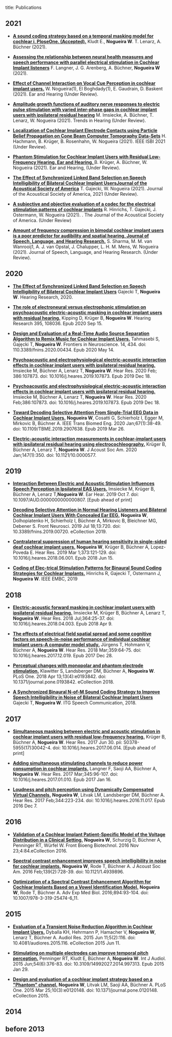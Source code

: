 title: Publications


## 2021

* **[A sound coding strategy based on a temporal masking model for cochlear i, PloseOne. (Accepted).](https://journals.plos.org/plosone/article?id=10.1371/journal.pone.0244433)** Kludt E., **Nogueira W**.  T. Lenarz, A. Büchner (2021). 

* **[ Assessing the relationship between neural health measures and speech performance with parallel electrical stimulation in Cochlear Implant listeners]()** F. Langner, J. G. Arenberg, A. Büchner, **Nogueira W** (2021). 

* **[Effect of Channel Interaction on Vocal Cue Perception in cochlear implant users.]()** W. Nogueira(1), El Boghdady(1), E. Gaudrain, D. Baskent (2021). Ear and Hearing (Under Review).

* **[Amplitude growth functions of auditory nerve responses to electric pulse stimulation with varied inter-phase gaps in cochlear implant users with ipsilateral residual hearing]()** M. Imsiecke, A. Büchner, T. Lenarz, W. Nogueira (2021).  Trends in Hearing (Under Review).


* **[Localization of Cochlear Implant Electrode Contacts using Particle Belief Propagation on Cone Beam Computer Tomography Data-Sets]()** H. Hachmann, B. Krüger, B. Rosenhahn, W. Nogueira (2021). IEEE ISBI 2021 (Under Review). 

* **[Phantom Stimulation for Cochlear Implant Users with Residual Low-Frequency Hearing, Ear and Hearing, ]()** B. Krüger, A. Büchner, W. Nogueira (2021). Ear and Hearing, (Under Review).

* **[The Effect of Synchronized Linked Band Selection on Speech Intelligibility of Bilateral Cochlear Implant UsersJournal of the Acoustical Society of America]()** T. Gajecki, W. Nogueira (2021). Journal of the Acoustical Society of America, 2021 (Under Review).

* **[A subjective and objective evaluation of a codec for the electrical stimulation patterns of cochlear implants]()** R. Hinrichs, T. Gajecki, J. Ostermann, W. Nogueira (2021). . The Journal of the Acoustical Society of America. (Under Review)

* **[Amount of frequency compression in bimodal cochlear implant users is a poor predictor for audibility and spatial hearing, Journal of Speech, Language, and Hearing Research.]()** S. Sharma, M. M. van Wanrooij1, A. J. van Opstal, J. Chalupper, L. H. M. Mens, W. Nogueira (2021). Journal of Speech, Language, and Hearing Research. (Under Review).



## 2020

* **[The Effect of Synchronized Linked Band Selection on Speech Intelligibility of Bilateral Cochlear Implant Users](https://www.sciencedirect.com/science/article/pii/S0378595520303221)** Gajecki T, **Nogueira W**. Hearing Research, 2020.

* **[The role of electroneural versus electrophonic stimulation on psychoacoustic electric-acoustic masking in cochlear implant users with residual hearing.](https://www.sciencedirect.com/science/article/pii/S0378595520303075?via%3Dihub)**
Kipping D, Krüger B, **Nogueira W**. Hearing Research 395, 108036. Epub 2020 Sep 15.

* **[Design and Evaluation of a Real-Time Audio Source Separation Algorithm to Remix Music for Cochlear Implant Users.](https://www.frontiersin.org/articles/10.3389/fnins.2020.00434/full)**
Tahmasebi S, Gajȩcki T, **Nogueira W**.
Frontiers in Neuroscience. 14, 434. doi: 110.3389/fnins.2020.00434. Epub 2020 May 14.


* **[Psychoacoustic and electrophysiological electric-acoustic interaction effects in cochlear implant users with ipsilateral residual hearing.](https://www.sciencedirect.com/science/article/pii/S0378595519304319?via%3Dihub)**
Imsiecke M, Büchner A, Lenarz T, **Nogueira W**.
Hear Res. 2020 Feb; 386:107873. doi: 10.1016/j.heares.2019.107873. Epub 2019 Dec 18.


* **[Psychoacoustic and electrophysiological electric-acoustic interaction effects in cochlear implant users with ipsilateral residual hearing.](https://www.sciencedirect.com/science/article/pii/S0378595519304319?via%3Dihub)**
Imsiecke M, Büchner A, Lenarz T, **Nogueira W**.
Hear Res. 2020 Feb;386:107873. doi: 10.1016/j.heares.2019.107873. Epub 2019 Dec 18.

* **[Toward Decoding Selective Attention From Single-Trial EEG Data in Cochlear Implant Users.](https://ieeexplore.ieee.org/document/8674613)**
**Nogueira W**, Cosatti G, Schierholz I, Egger M, Mirkovic B, Büchner A.
IEEE Trans Biomed Eng. 2020 Jan;67(1):38-49. doi: 10.1109/TBME.2019.2907638. Epub 2019 Mar 26.

* **[Electric-acoustic interaction measurements in cochlear-implant users with ipsilateral residual hearing using electrocochleography.](https://asa.scitation.org/doi/10.1121/10.0000577)**
Krüger B, Büchner A, Lenarz T, **Nogueira W**.
J Acoust Soc Am. 2020 Jan;147(1):350. doi: 10.1121/10.0000577.


## 2019

* **[Interaction Between Electric and Acoustic Stimulation Influences Speech Perception in Ipsilateral EAS Users.](https://journals.lww.com/ear-hearing/Abstract/publishahead/Interaction_Between_Electric_and_Acoustic.98733.aspx)**
Imsiecke M, Krüger B, Büchner A, Lenarz T,**Nogueira W**. 
Ear Hear. 2019 Oct 7. doi: 10.1097/AUD.0000000000000807. [Epub ahead of print]

* **[Decoding Selective Attention in Normal Hearing Listeners and Bilateral Cochlear Implant Users With Concealed Ear EEG.](https://www.frontiersin.org/articles/10.3389/fnins.2019.00720/full)**
**Nogueira W**, Dolhopiatenko H, Schierholz I, Büchner A, Mirkovic B, Bleichner MG, Debener S.
Front Neurosci. 2019 Jul 18;13:720. doi: 10.3389/fnins.2019.00720. eCollection 2019.

* **[Contralateral suppression of human hearing sensitivity in single-sided deaf cochlear implant users.](https://www.sciencedirect.com/science/article/pii/S0378595517305671?via%3Dihub)**
**Nogueira W**, Krüger B, Büchner A, Lopez-Poveda E.
Hear Res. 2019 Mar 1;373:121-129. doi: 10.1016/j.heares.2018.06.001. Epub 2018 Jun 15.

* **[Coding of Elec-trical Stimulation Patterns for Binaural Sound Coding Strategies for Cochlear Implants.](https://www.tnt.uni-hannover.de/papers/data/1347/IEEE_EMBC_2019.pdf)**
Hinrichs R, Gajecki T, Ostermann J, **Nogueira W**.
IEEE EMBC, 2019

## 2018

* **[Electric-acoustic forward masking in cochlear implant users with ipsilateral residual hearing.](https://www.sciencedirect.com/science/article/pii/S0378595517305026?via%3Dihub)** 
Imsiecke M, Krüger B, Büchner A, Lenarz T, **Nogueira W**.
Hear Res. 2018 Jul;364:25-37. doi: 10.1016/j.heares.2018.04.003. Epub 2018 Apr 9.

* **[The effects of electrical field spatial spread and some cognitive factors on speech-in-noise performance of individual cochlear implant users-A computer model study.](https://journals.plos.org/plosone/article?id=10.1371/journal.pone.0193842)**
Jürgens T, Hohmann V, Büchner A, **Nogueira W**.
Hear Res. 2018 Mar;359:64-75. doi: 10.1016/j.heares.2017.12.019. Epub 2017 Dec 28.

* **[Perceptual changes with monopolar and phantom electrode stimulation.](https://www.sciencedirect.com/science/article/pii/S0378595517303076?via%3Dihub)**
Klawitter S, Landsberger DM, Büchner A, **Nogueira W**.
PLoS One. 2018 Apr 13;13(4):e0193842. doi: 10.1371/journal.pone.0193842. eCollection 2018.

* **[A Synchronized Binaural N-of-M Sound Coding Strategy to Improve Speech Intelligibility in Noise of Bilateral Cochlear Implant Users](https://ieeexplore.ieee.org/document/8578042)** Gajecki T, **Nogueira W**. ITG Speech Communication, 2018.


## 2017

* **[Simultaneous masking between electric and acoustic stimulation in cochlear implant users with residual low-frequency hearing.](http://www.sciencedirect.com/science/article/pii/S0378595517300424?via%3Dihub)**
Krüger B, Büchner A, **Nogueira W**.
Hear Res. 2017 Jun 30. pii: S0378-5955(17)30042-4. doi: 10.1016/j.heares.2017.06.014. [Epub ahead of print]

* **[Adding simultaneous stimulating channels to reduce power consumption in cochlear implants.](http://www.sciencedirect.com/science/article/pii/S0378595516302532)**
Langner F, Saoji AA, Büchner A, **Nogueira W**.
Hear Res. 2017 Mar;345:96-107. doi: 10.1016/j.heares.2017.01.010. Epub 2017 Jan 16.

* **[Loudness and pitch perception using Dynamically Compensated Virtual Channels.](http://www.sciencedirect.com/science/article/pii/S0378595516302374)**
**Nogueira W**, Litvak LM, Landsberger DM, Büchner A.
Hear Res. 2017 Feb;344:223-234. doi: 10.1016/j.heares.2016.11.017. Epub 2016 Dec 7.


## 2016

* **[Validation of a Cochlear Implant Patient-Specific Model of the Voltage Distribution in a Clinical Setting.](http://journal.frontiersin.org/article/10.3389/fbioe.2016.00084/full)**
**Nogueira W**, Schurzig D, Büchner A, Penninger RT, Würfel W.
Front Bioeng Biotechnol. 2016 Nov 23;4:84.eCollection 2016.

* **[Spectral contrast enhancement improves speech intelligibility in noise for cochlear implants.](http://asa.scitation.org/doi/10.1121/1.4939896)**
**Nogueira W**, Rode T, Büchner A.
J Acoust Soc Am. 2016 Feb;139(2):728-39. doi: 10.1121/1.4939896.

* **[Optimization of a Spectral Contrast Enhancement Algorithm for Cochlear Implants Based on a Vowel Identification Model.](https://link.springer.com/chapter/10.1007%2F978-3-319-25474-6_11)**
**Nogueira W**, Rode T, Büchner A.
Adv Exp Med Biol. 2016;894:93-104. doi: 10.1007/978-3-319-25474-6_11.


## 2015

* **[Evaluation of a Transient Noise Reduction Algorithm in Cochlear Implant Users.](http://www.audiologyresearch.org/index.php/audio/article/view/116/174)**
Dyballa KH, Hehrmann P, Hamacher V, **Nogueira W**, Lenarz T, Büchner A.
Audiol Res. 2015 Jun 11;5(2):116. doi: 10.4081/audiores.2015.116. eCollection 2015 Jun 11.

* **[Stimulating on multiple electrodes can improve temporal pitch perception.](http://www.tandfonline.com/doi/full/10.3109/14992027.2014.997313)**
Penninger RT, Kludt E, Büchner A, **Nogueira W**. 
Int J Audiol. 2015 Jun;54(6):376-83. doi: 10.3109/14992027.2014.997313. Epub 2015 Jan 29.

* **[Design and evaluation of a cochlear implant strategy based on a "Phantom" channel.](http://journals.plos.org/plosone/article?id=10.1371/journal.pone.0120148)**
**Nogueira W**, Litvak LM, Saoji AA, Büchner A.
PLoS One. 2015 Mar 25;10(3):e0120148. doi: 10.1371/journal.pone.0120148. eCollection 2015.


## 2014

## before 2013



